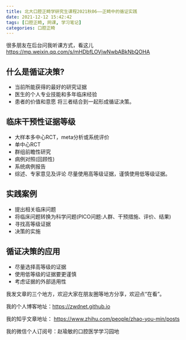 ```yaml
---
title: 北大口腔正畸学研究生课程2021秋06——正畸中的循证实践
date: 2021-12-12 15:42:42
tags: [口腔正畸, 网课, 学习笔记]
categories: 口腔正畸
---
```

很多朋友在后台问我听课方式，看这儿
https://mp.weixin.qq.com/s/mHDbfLOVjwNwbABkNbQOHA

## 什么是循证决策?
- 当前所能获得的最好的研究证据
- 医生的个人专业技能和多年临床经验
- 患者的价值和意愿
将三者结合到一起形成循证决策。

## 临床干预性证据等级
- 大样本多中心RCT，meta分析或系统评价
- 单中心RCT
- 群组前瞻性研究
- 病例对照(回顾性)
- 系统病例报告
- 综述、专家意见及评论
尽量使用高等级证据，谨慎使用低等级证据。

## 实践案例
- 提出相关临床问题
- 将临床问题转换为科学问题(PICO问题:人群、干预措施、评价、结果)
- 寻找高等级证据
- 决策的实施

## 循证决策的应用
- 尽量选择高等级的证据
- 使用低等级的证据要更谨慎
- 考虑证据的外部适用性


我发文章的三个地方，欢迎大家在朋友圈等地方分享，欢迎点“在看”。

我的个人博客地址：https://zwdnet.github.io

我的知乎文章地址： https://www.zhihu.com/people/zhao-you-min/posts

我的微信个人订阅号：赵瑜敏的口腔医学学习园地
